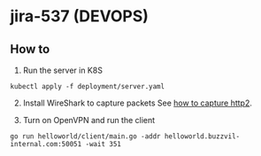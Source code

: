 # jira-537 (DEVOPS)

## How to 

1. Run the server in K8S

```
kubectl apply -f deployment/server.yaml
```

2. Install WireShark to capture packets
See [how to capture http2](https://github.com/elixir-grpc/grpc/wiki/How-to-capture-HTTP2-packages-using-Wireshark).

3. Turn on OpenVPN and run the client

```
go run helloworld/client/main.go -addr helloworld.buzzvil-internal.com:50051 -wait 351
```
